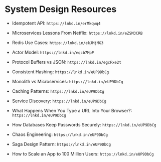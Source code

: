 # System Design Resources

- Idempotent API: `https://lnkd.in/erMkqwq4`

- Microservices Lessons From Netflix: `https://lnkd.in/eZSM3CRB`

- Redis Use Cases: `https://lnkd.in/ekJMjMG3`

- Actor Model: `https://lnkd.in/eqcb7MpP`

- Protocol Buffers vs JSON: `https://lnkd.in/egcFxe2t
`
- Consistent Hashing: `https://lnkd.in/eUP9DbCg`

- Monolith vs Microservices: `https://lnkd.in/eUP9DbCg`

- Caching Patterns: `https://lnkd.in/eUP9DbCg`

- Service Discovery: `https://lnkd.in/eUP9DbCg`

- What Happens When You Type a URL Into Your Browser?: `https://lnkd.in/eUP9DbCg`

- How Databases Keep Passwords Securely: `https://lnkd.in/eUP9DbCg`

- Chaos Engineering: `https://lnkd.in/eUP9DbCg`

- Saga Design Pattern: `https://lnkd.in/eUP9DbCg`

- How to Scale an App to 100 Million Users: `https://lnkd.in/eUP9DbCg`

